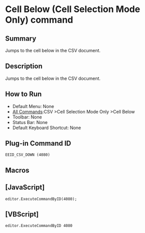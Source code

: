 # Cell Below (Cell Selection Mode Only) command

## Summary

Jumps to the cell below in the CSV document.

## Description

Jumps to the cell below in the CSV document.

## How to Run

- Default Menu: None
- [All Commands](../tools/all_commands):CSV \>Cell Selection Mode Only \>Cell Below
- Toolbar: None
- Status Bar: None
- Default Keyboard Shortcut: None

## Plug-in Command ID

```
EEID_CSV_DOWN (4080)```

## Macros

## \[JavaScript\]

```
editor.ExecuteCommandByID(4080);
```

## \[VBScript\]

```
editor.ExecuteCommandByID 4080
```
